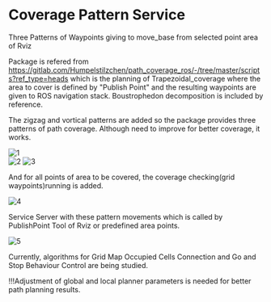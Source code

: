 # Coverage Pattern Service
Three Patterns of Waypoints giving to move_base from selected point area of Rviz

Package is refered from https://gitlab.com/Humpelstilzchen/path_coverage_ros/-/tree/master/scripts?ref_type=heads which is the planning of Trapezoidal_coverage where the area to cover is defined by "Publish Point" and the resulting waypoints are given to ROS navigation stack. Boustrophedon decomposition is included by reference.

The zigzag and vortical patterns are added so the package provides three patterns of path coverage. Although need to improve for better coverage, it works.

![1](https://github.com/theinge9/coverage_pattern/assets/138423325/4c05eb3d-4db0-4350-9e9b-b39e79eb3544)  
![2](https://github.com/theinge9/coverage_pattern/assets/138423325/924b0f46-56aa-4273-a7bf-2c6fd563dad7)
![3](https://github.com/theinge9/coverage_pattern/assets/138423325/f8567d4d-6585-4e1f-911b-65da5253ece3)

And for all points of area to be covered, the coverage checking(grid waypoints)running is added. 

![4](https://github.com/theinge9/coverage_pattern/assets/138423325/78c0b64d-ceab-41c4-99df-602d4d0029a7)

Service Server with these pattern movements which is called by PublishPoint Tool of Rviz or predefined area points.

![5](https://github.com/theinge9/coverage_pattern/assets/138423325/dc414461-077b-4dff-b182-7d3aebc6252c)

Currently, algorithms for Grid Map Occupied Cells Connection and Go and Stop Behaviour Control are being studied.

!!!Adjustment of global and local planner parameters is needed for better path planning results.
